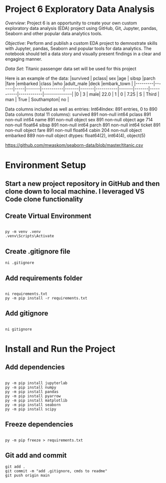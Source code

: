 # Project 6 Exploratory Data Analysis

_Overview_:
Project 6 is an opportunity to create your own custom exploratory data analysis (EDA) project using GitHub, Git, Jupyter, pandas, Seaborn and other popular data analytics tools.

_Objective_:
Perform and publish a custom EDA project to demnostrate skills with Jupyter, pandas, Seaborn and popular tools for data analytics. The notebook should tell a data story and visually present findings in a clear and engaging manner. 

_Data Set_: Titanic passenger data set will be used for this project

Here is an example of the data:
|survived |	pclass|	sex	|age    |	sibsp	|parch	|fare	|embarked	|class	|who	|adult_male	|deck	     |embark_town	|
|---------|-------|-----|-------|-----------|-------|-------|-----------|-------|-------|-----------|------------|--------------|
|0	      |   3	  | male| 22.0	| 1          | 0	| 7.25	| S	        | Third	| man   | True		| Southampton| no	        | 


Data columns included as well as entries:
Int64Index: 891 entries, 0 to 890
Data columns (total 11 columns):
survived    891 non-null int64
pclass      891 non-null int64
name        891 non-null object
sex         891 non-null object
age         714 non-null float64
sibsp       891 non-null int64
parch       891 non-null int64
ticket      891 non-null object
fare        891 non-null float64
cabin       204 non-null object
embarked    889 non-null object
dtypes: float64(2), int64(4), object(5)


https://github.com/mwaskom/seaborn-data/blob/master/titanic.csv

# Environment Setup 

## Start a new project repository in GitHub and then clone down to local machine. I leveraged VS Code clone functionality

## Create Virtual Environment

```shell

py -m venv .venv
.venv\Scripts\Activate
```

## Create .gitignore file
```shell
ni .gitignore
```

## Add requirements folder

```shell

ni requirements.txt
py -m pip install -r requirements.txt
```

## Add gitignore

```shell

ni gitignore
```

# Install and Run the Project

## Add dependencies

```shell

py -m pip install jupyterlab
py -m pip install numpy
py -m pip install pandas
py -m pip install pyarrow
py -m pip install matplotlib 
py -m pip install seaborn
py -m pip install scipy
```

## Freeze dependencies

```shell

py -m pip freeze > requirements.txt
```

## Git add and commit 

```shell
git add .
git commit -m "add .gitignore, cmds to readme"
git push origin main
```